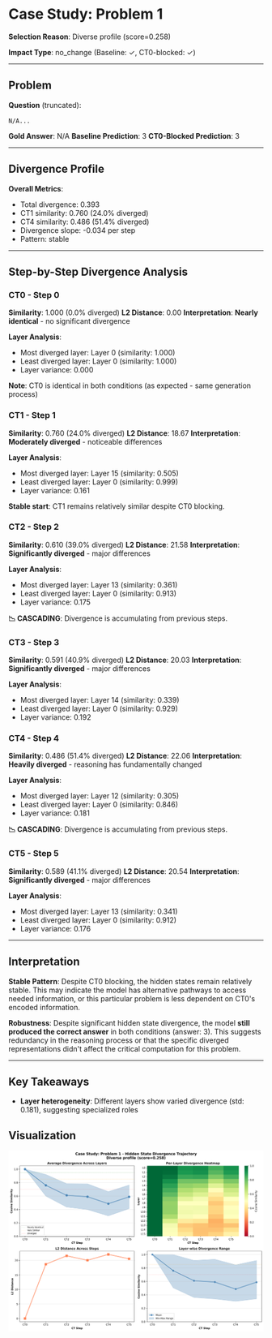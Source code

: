 # Case Study: Problem 1

**Selection Reason**: Diverse profile (score=0.258)

**Impact Type**: no_change (Baseline: ✓, CT0-blocked: ✓)

---

## Problem

**Question** (truncated):
```
N/A...
```

**Gold Answer**: N/A
**Baseline Prediction**: 3
**CT0-Blocked Prediction**: 3

---

## Divergence Profile

**Overall Metrics**:
- Total divergence: 0.393
- CT1 similarity: 0.760 (24.0% diverged)
- CT4 similarity: 0.486 (51.4% diverged)
- Divergence slope: -0.034 per step
- Pattern: stable

---

## Step-by-Step Divergence Analysis

### CT0 - Step 0

**Similarity**: 1.000 (0.0% diverged)
**L2 Distance**: 0.00
**Interpretation**: **Nearly identical** - no significant divergence

**Layer Analysis**:
- Most diverged layer: Layer 0 (similarity: 1.000)
- Least diverged layer: Layer 0 (similarity: 1.000)
- Layer variance: 0.000

**Note**: CT0 is identical in both conditions (as expected - same generation process)

### CT1 - Step 1

**Similarity**: 0.760 (24.0% diverged)
**L2 Distance**: 18.67
**Interpretation**: **Moderately diverged** - noticeable differences

**Layer Analysis**:
- Most diverged layer: Layer 15 (similarity: 0.505)
- Least diverged layer: Layer 0 (similarity: 0.999)
- Layer variance: 0.161

**Stable start**: CT1 remains relatively similar despite CT0 blocking.

### CT2 - Step 2

**Similarity**: 0.610 (39.0% diverged)
**L2 Distance**: 21.58
**Interpretation**: **Significantly diverged** - major differences

**Layer Analysis**:
- Most diverged layer: Layer 13 (similarity: 0.361)
- Least diverged layer: Layer 0 (similarity: 0.913)
- Layer variance: 0.175

**📉 CASCADING**: Divergence is accumulating from previous steps.

### CT3 - Step 3

**Similarity**: 0.591 (40.9% diverged)
**L2 Distance**: 20.03
**Interpretation**: **Significantly diverged** - major differences

**Layer Analysis**:
- Most diverged layer: Layer 14 (similarity: 0.339)
- Least diverged layer: Layer 0 (similarity: 0.929)
- Layer variance: 0.192

### CT4 - Step 4

**Similarity**: 0.486 (51.4% diverged)
**L2 Distance**: 22.06
**Interpretation**: **Heavily diverged** - reasoning has fundamentally changed

**Layer Analysis**:
- Most diverged layer: Layer 12 (similarity: 0.305)
- Least diverged layer: Layer 0 (similarity: 0.846)
- Layer variance: 0.181

**📉 CASCADING**: Divergence is accumulating from previous steps.

### CT5 - Step 5

**Similarity**: 0.589 (41.1% diverged)
**L2 Distance**: 20.54
**Interpretation**: **Significantly diverged** - major differences

**Layer Analysis**:
- Most diverged layer: Layer 13 (similarity: 0.341)
- Least diverged layer: Layer 0 (similarity: 0.912)
- Layer variance: 0.176

---

## Interpretation

**Stable Pattern**: Despite CT0 blocking, the hidden states remain relatively stable. This may indicate
the model has alternative pathways to access needed information, or this particular problem is less
dependent on CT0's encoded information.

**Robustness**: Despite significant hidden state divergence, the model **still produced the correct answer**
in both conditions (answer: 3). This suggests redundancy in the reasoning process
or that the specific diverged representations didn't affect the critical computation for this problem.

---

## Key Takeaways

- **Layer heterogeneity**: Different layers show varied divergence (std: 0.181), suggesting specialized roles

## Visualization

![Divergence Trajectory](case_09_problem_1_divergence.png)
